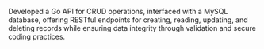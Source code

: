 Developed a Go API for CRUD operations, interfaced with a MySQL database, offering RESTful endpoints for creating, reading, updating, and deleting records while ensuring data integrity through validation and secure coding practices.
